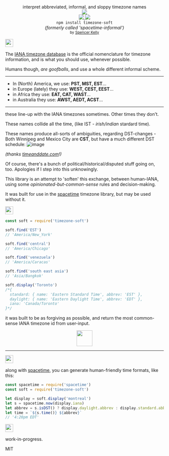 <div align="center">

  <div>interpret abbreviated, informal, and sloppy timezone names</div>
  <div><img src="https://cloud.githubusercontent.com/assets/399657/23590290/ede73772-01aa-11e7-8915-181ef21027bc.png" /></div>

  <div align="center">
    <a href="https://npmjs.org/package/timezone-soft">
      <img src="https://img.shields.io/npm/v/timezone-soft.svg?style=flat-square" />
    </a>
    <!-- <a href="https://codecov.io/gh/spencermountain/timezone-soft">
      <img src="https://codecov.io/gh/spencermountain/timezone-soft/branch/master/graph/badge.svg" />
    </a> -->
    <a href="https://unpkg.com/timezone-soft/builds/timezone-soft.min.js">
      <img src="https://badge-size.herokuapp.com/spencermountain/timezone-soft/master/builds/timezone-soft.min.js" />
    </a>
  </div>
  <div align="center">
    <code>npm install timezone-soft</code>
  </div>
  <div align="center">
    <i>(formerly called 'spacetime-informal')</i>
  </div>
  <sub>
    by
    <a href="https://spencermountain.github.io/">Spencer Kelly</a>
  </sub>
</div>
<p></p>

<!-- spacer -->
<img height="25px" src="https://user-images.githubusercontent.com/399657/68221862-17ceb980-ffb8-11e9-87d4-7b30b6488f16.png"/>


The [IANA timezone database](https://www.iana.org/time-zones) is the official nomenclature for timezone information, and is what you should use, whenever possible.

Humans though, *are goofballs*, and use a whole different informal scheme.

---

* In (North) America, we use:  **PST, MST, EST**...
* in Europe (lately) they use: **WEST, CEST, EEST**...
* in Africa they use:          **EAT, CAT, WAST**...
* in Australia they use:       **AWST, AEDT, ACST**...
---

these line-up with the IANA timezones sometimes. Other times they don't.

These names collide all the time, (like IST - *irish/indian* stardard time).

These names produce all-sorts of ambiguities, regarding DST-changes -
Both Winnipeg and Mexico City are **CST**, but have a much different DST schedule:
![image](https://user-images.githubusercontent.com/399657/52489224-b34d0e00-2b8f-11e9-9de8-0688bec52464.png)

*(thanks [timeanddate.com](https://www.timeanddate.com)!)*

Of course, there's a bunch of political/historical/disputed stuff going on, too. Apologies if I step into this unknowingly.

This library is an attempt to 'soften' this exchange, between human-IANA, using some *opinionated-but-common-sense* rules and decision-making.

It was built for use in the [spacetime](https://github.com/spencermountain/spacetime) timezone library, but may be used without it.

<!-- spacer -->
<img height="25px" src="https://user-images.githubusercontent.com/399657/68221862-17ceb980-ffb8-11e9-87d4-7b30b6488f16.png"/>


```js
const soft = require('timezone-soft')

soft.find('EST')
// 'America/New_York'

soft.find('central')
// 'America/Chicago'

soft.find('venezuela')
// 'America/Caracas'

soft.find('south east asia')
// 'Asia/Bangkok'

soft.display('Toronto')
/*{
  standard: { name: 'Eastern Standard Time', abbrev: 'EST' },
  daylight: { name: 'Eastern Daylight Time', abbrev: 'EDT' },
  iana: 'Canada/Toronto'
}*/
```

it was built to be as forgiving as possible, and return the most common-sense IANA timezone id from user-input.

<div align="center">
  <img height="50px" src="https://user-images.githubusercontent.com/399657/68221814-05ed1680-ffb8-11e9-8b6b-c7528d163871.png"/>
</div>

---

<!-- spacer -->
<img height="25px" src="https://user-images.githubusercontent.com/399657/68221862-17ceb980-ffb8-11e9-87d4-7b30b6488f16.png"/>


along with [spacetime](https://github.com/spencermountain/spacetime), you can generate human-friendly time formats, like this:
```js
const spacetime = require('spacetime')
const soft = require('timezone-soft')

let display = soft.display('montreal')
let s = spacetime.now(display.iana)
let abbrev = s.isDST() ? display.daylight.abbrev : display.standard.abbrev // (add some null-checks)
let time = `${s.time()} ${abbrev}`
// '4:20pm EDT'
```

<!-- spacer -->
<img height="25px" src="https://user-images.githubusercontent.com/399657/68221862-17ceb980-ffb8-11e9-87d4-7b30b6488f16.png"/>

work-in-progress.

MIT
